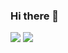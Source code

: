 ### Hi there 👋
<p>
<a href="https://github.com/TheWalkingMoulinette"><img src="https://img.shields.io/badge/TheWalkingMoulinette-100000?style=for-the-badge&logo=github&logoColor=white"/></a>
<a href="yel-mans@student.1337.ma.ac"><img src="https://img.shields.io/badge/-yel[dash]mans@student.1337.ma-black?style=for-the-badge&logo=gmail&logoColor=white"/></a>
</p>
